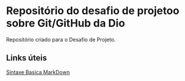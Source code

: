 # Repositório do desafio de projetoo sobre Git/GitHub da Dio
Repositório criado para o Desafio de Projeto.

## Links úteis
[Sintaxe Basica MarkDown](https://www.markdownguide.org/basic-syntax/)
